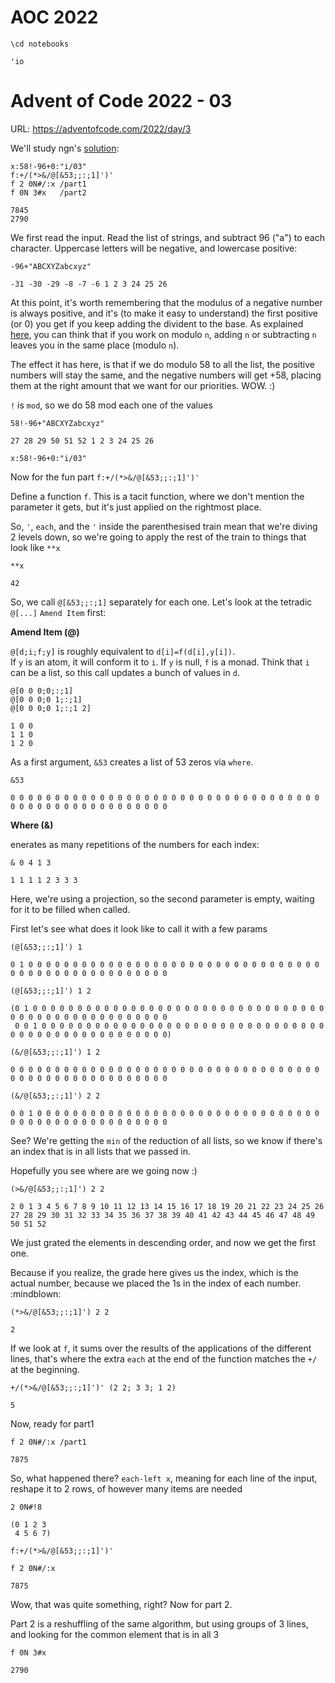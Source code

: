 # AOC 2022


```ngnk
\cd notebooks
```

    'io
    


# Advent of Code 2022 - 03

URL: https://adventofcode.com/2022/day/3

We'll study ngn's [solution](https://codeberg.org/ngn/k/src/branch/master/aoc/22/03.k):


```ngnk
x:58!-96+0:"i/03"
f:+/(*>&/@[&53;;:;1]')'
f 2 0N#/:x /part1
f 0N 3#x   /part2
```

    7845
    2790


We first read the input. Read the list of strings, and subtract 96 ("a") to each character. Uppercase letters will be negative, and lowercase positive:


```ngnk
-96+"ABCXYZabcxyz"
```

    -31 -30 -29 -8 -7 -6 1 2 3 24 25 26


At this point, it's worth remembering that the modulus of a negative number is always positive, and it's (to make it easy to understand) the first positive (or 0) you get if you keep adding the divident to the base. As explained [here](https://math.stackexchange.com/questions/2179579/how-can-i-find-a-mod-with-negative-number), you can think that if you work on modulo `n`, adding `n` or subtracting `n` leaves you in the same place (modulo `n`).

The effect it has here, is that if we do modulo 58 to all the list, the positive numbers will stay the same, and the negative numbers will get +58, placing them at the right amount that we want for our priorities. WOW. :)

`!` is `mod`, so we do 58 mod each one of the values


```ngnk
58!-96+"ABCXYZabcxyz"
```

    27 28 29 50 51 52 1 2 3 24 25 26



```ngnk
x:58!-96+0:"i/03"
```

Now for the fun part `f:+/(*>&/@[&53;;:;1]')'`

Define a function `f`. This is a tacit function, where we don't mention the parameter it gets, but it's just applied on the rightmost place.

So, `'`, `each`, and the `'` inside the parenthesised train mean that we're diving 2 levels down, so we're going to apply the rest of the train to things that look like  `**x`


```ngnk
**x
```

    42


So, we call `@[&53;;:;1]` separately for each one.  Let's look at the tetradic `@[...]` `Amend Item` first:

**Amend Item (@)**

`@[d;i;f;y]` is roughly equivalent to `d[i]=f(d[i],y[i])`.  
If `y` is an atom, it will conform it to `i`. 
If `y` is null, `f` is a monad.
Think that `i` can be a list, so this call updates a bunch of values in `d`.


```ngnk
@[0 0 0;0;:;1]
@[0 0 0;0 1;:;1]
@[0 0 0;0 1;:;1 2]
```

    1 0 0
    1 1 0
    1 2 0


As a first argument, `&53` creates a list of 53 zeros via `where`.


```ngnk
&53
```

    0 0 0 0 0 0 0 0 0 0 0 0 0 0 0 0 0 0 0 0 0 0 0 0 0 0 0 0 0 0 0 0 0 0 0 0 0 0 0 0 0 0 0 0 0 0 0 0 0 0 0 0 0


**Where (&)**

enerates as many repetitions of the numbers for each index:



```ngnk
& 0 4 1 3
```

    1 1 1 1 2 3 3 3


Here, we're using a projection, so the second parameter is empty, waiting for it to be filled when called.

First let's see what does it look like to call it with a few params


```ngnk
(@[&53;;:;1]') 1 
```

    0 1 0 0 0 0 0 0 0 0 0 0 0 0 0 0 0 0 0 0 0 0 0 0 0 0 0 0 0 0 0 0 0 0 0 0 0 0 0 0 0 0 0 0 0 0 0 0 0 0 0 0 0



```ngnk
(@[&53;;:;1]') 1 2
```

    (0 1 0 0 0 0 0 0 0 0 0 0 0 0 0 0 0 0 0 0 0 0 0 0 0 0 0 0 0 0 0 0 0 0 0 0 0 0 0 0 0 0 0 0 0 0 0 0 0 0 0 0 0
     0 0 1 0 0 0 0 0 0 0 0 0 0 0 0 0 0 0 0 0 0 0 0 0 0 0 0 0 0 0 0 0 0 0 0 0 0 0 0 0 0 0 0 0 0 0 0 0 0 0 0 0 0)



```ngnk
(&/@[&53;;:;1]') 1 2
```

    0 0 0 0 0 0 0 0 0 0 0 0 0 0 0 0 0 0 0 0 0 0 0 0 0 0 0 0 0 0 0 0 0 0 0 0 0 0 0 0 0 0 0 0 0 0 0 0 0 0 0 0 0



```ngnk
(&/@[&53;;:;1]') 2 2
```

    0 0 1 0 0 0 0 0 0 0 0 0 0 0 0 0 0 0 0 0 0 0 0 0 0 0 0 0 0 0 0 0 0 0 0 0 0 0 0 0 0 0 0 0 0 0 0 0 0 0 0 0 0


See? We're getting the `min` of the reduction of all lists, so we know if there's an index that is in all lists that we passed in. 

Hopefully you see where are we going now :)


```ngnk
(>&/@[&53;;:;1]') 2 2
```

    2 0 1 3 4 5 6 7 8 9 10 11 12 13 14 15 16 17 18 19 20 21 22 23 24 25 26 27 28 29 30 31 32 33 34 35 36 37 38 39 40 41 42 43 44 45 46 47 48 49 50 51 52


We just grated the elements in descending order, and now we get the first one.

Because if you realize, the grade here gives us the index, which is the actual number, because we placed the 1s in the index of each number. :mindblown:


```ngnk
(*>&/@[&53;;:;1]') 2 2
```

    2


If we look at `f`, it sums over the results of the applications of the different lines, that's where the extra `each` at the end of the function matches the `+/` at the beginning.


```ngnk
+/(*>&/@[&53;;:;1]')' (2 2; 3 3; 1 2)
```

    5


Now, ready for part1


```ngnk
f 2 0N#/:x /part1
```

    7875


So, what happened there?
`each-left x`, meaning for each line of the input, reshape it to 2 rows, of however many items are needed 


```ngnk
2 0N#!8
```

    (0 1 2 3
     4 5 6 7)



```ngnk
f:+/(*>&/@[&53;;:;1]')'
```


```ngnk
f 2 0N#/:x
```

    7875


Wow, that was quite something, right? Now for part 2.

Part 2 is a reshuffling of the same algorithm, but using groups of 3 lines, and looking for the common element that is in all 3


```ngnk
f 0N 3#x
```

    2790

